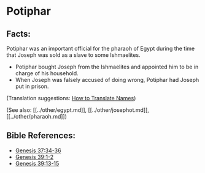 # Potiphar #

## Facts: ##

Potiphar was an important official for the pharaoh of Egypt during the time that Joseph was sold as a slave to some Ishmaelites.

* Potiphar bought Joseph from the Ishmaelites and appointed him to be in charge of his household.
* When Joseph was falsely accused of doing wrong, Potiphar had Joseph put in prison.

(Translation suggestions: [How to Translate Names](en/ta-vol1/translate/man/translate-names))

(See also: [[../other/egypt.md]], [[../other/josephot.md]], [[../other/pharaoh.md]])

## Bible References: ##

* [Genesis 37:34-36](en/tn/gen/help/37/34)
* [Genesis 39:1-2](en/tn/gen/help/39/01)
* [Genesis 39:13-15](en/tn/gen/help/39/13)